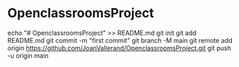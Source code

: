 # OpenclassroomsProject
echo "# OpenclassroomsProject" >> README.md
git init
git add README.md
git commit -m "first commit"
git branch -M main
git remote add origin https://github.com/JoanVallerand/OpenclassroomsProject.git
git push -u origin main
